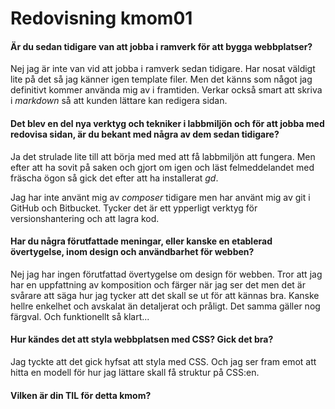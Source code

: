 ---
---
Redovisning kmom01
=========================


#### Är du sedan tidigare van att jobba i ramverk för att bygga webbplatser?
Nej jag är inte van vid att jobba i ramverk sedan tidigare. Har nosat väldigt lite på det så jag känner igen template filer. Men det känns som något jag definitivt kommer använda mig av i framtiden. Verkar också smart att skriva i *markdown* så att kunden lättare kan redigera sidan.

#### Det blev en del nya verktyg och tekniker i labbmiljön och för att jobba med redovisa sidan, är du bekant med några av dem sedan tidigare?
Ja det strulade lite till att börja med med att få labbmiljön att fungera. Men efter att ha sovit på saken och gjort om igen och läst felmeddelandet med fräscha ögon så gick det efter att ha installerat *gd*.

Jag har inte använt mig av *composer* tidigare men har använt mig av git i GitHub och Bitbucket. Tycker det är ett ypperligt verktyg för versionshantering och att lagra kod.

#### Har du några förutfattade meningar, eller kanske en etablerad övertygelse, inom design och användbarhet för webben?
Nej jag har ingen förutfattad övertygelse om design för webben. Tror att jag har en uppfattning av komposition och färger när jag ser det men det är svårare att säga hur jag tycker att det skall se ut för att kännas bra. Kanske hellre enkelhet och avskalat än detaljerat och pråligt. Det samma gäller nog färgval. Och funktionellt så klart...

#### Hur kändes det att styla webbplatsen med CSS? Gick det bra?
Jag tyckte att det gick hyfsat att styla med CSS. Och jag ser fram emot att hitta en modell för hur jag lättare skall få struktur på CSS:en.

#### Vilken är din TIL för detta kmom?
